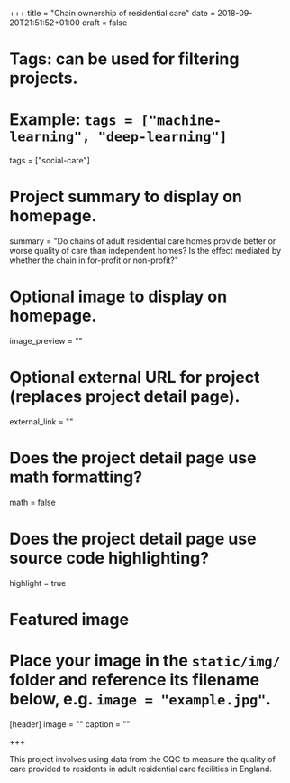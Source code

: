 +++
title = "Chain ownership of residential care"
date = 2018-09-20T21:51:52+01:00
draft = false

# Tags: can be used for filtering projects.
# Example: `tags = ["machine-learning", "deep-learning"]`
tags = ["social-care"]

# Project summary to display on homepage.
summary = "Do chains of adult residential care homes provide better or worse quality of care than independent homes?  Is the effect mediated by whether the chain in for-profit or non-profit?"

# Optional image to display on homepage.
image_preview = ""

# Optional external URL for project (replaces project detail page).
external_link = ""

# Does the project detail page use math formatting?
math = false

# Does the project detail page use source code highlighting?
highlight = true

# Featured image
# Place your image in the `static/img/` folder and reference its filename below, e.g. `image = "example.jpg"`.
[header]
image = ""
caption = ""

+++

This project involves using data from the CQC to measure the quality of care provided to residents in adult residential care facilities in England.